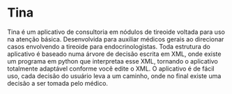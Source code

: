 # Tina
Tina é um aplicativo  de consultoria em nódulos de tireoide voltada para uso na atenção básica. Desenvolvida para auxiliar médicos gerais ao direcionar casos envolvendo a tireoide para endocrinologistas.
Toda estrutura do aplicativo é baseado numa árvore de decisão escrita em XML, onde existe um programa em python que interpretaa esse XML, tornando o aplicativo totalmente adaptável conforme você edite o XML. 
O aplicativo é de fácil uso, cada decisão do usuário leva a um caminho, onde no final existe uma decisão a ser tomada pelo médico.
